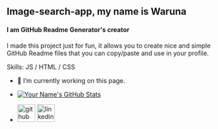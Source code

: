 ## Image-search-app, my name is Waruna
#### I am GitHub Readme Generator's creator


I made this project just for fun, it allows you to create nice and simple GitHub Readme files that you can copy/paste and use in your profile.

Skills:  JS / HTML / CSS

- 🔭 I’m currently working on this page.

- [![Your Name's GitHub Stats](https://github-readme-stats.vercel.app/api?username=dhananjana123&show_icons=true)](https://github.com/your-username)

- [<img src='https://cdn.jsdelivr.net/npm/simple-icons@3.0.1/icons/github.svg' alt='github' height='40'>](https://github.com/dhananjana123)  [<img src='https://cdn.jsdelivr.net/npm/simple-icons@3.0.1/icons/linkedin.svg' alt='linkedin' height='40'>](https://www.linkedin.com/in/https://www.linkedin.com/in/waruna-dhananjna-08137b228//)  





